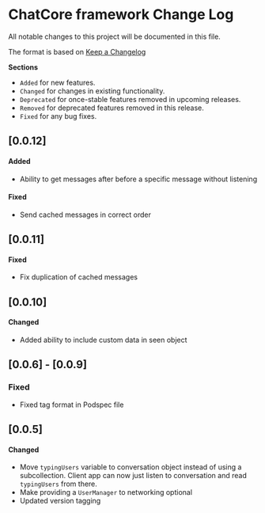 # ChatCore framework Change Log
All notable changes to this project will be documented in this file.

The format is based on [Keep a Changelog](http://keepachangelog.com/)

__Sections__

 - `Added` for new features.
 - `Changed` for changes in existing functionality.
 - `Deprecated` for once-stable features removed in upcoming releases.
 - `Removed` for deprecated features removed in this release.
 - `Fixed` for any bug fixes.

 ## [0.0.12]

 #### Added
 - Ability to get messages after before a specific message without listening

 #### Fixed
 - Send cached messages in correct order

 ## [0.0.11]

 #### Fixed
 - Fix duplication of cached messages

 ## [0.0.10]

 #### Changed
 - Added ability to include custom data in seen object

 ## [0.0.6] - [0.0.9]

 ### Fixed
 - Fixed tag format in Podspec file

 ## [0.0.5]

 #### Changed
 - Move `typingUsers` variable to conversation object instead of using a subcollection. Client app can now just listen to conversation and read `typingUsers` from there.
 - Make providing a `UserManager` to networking optional
 - Updated version tagging
